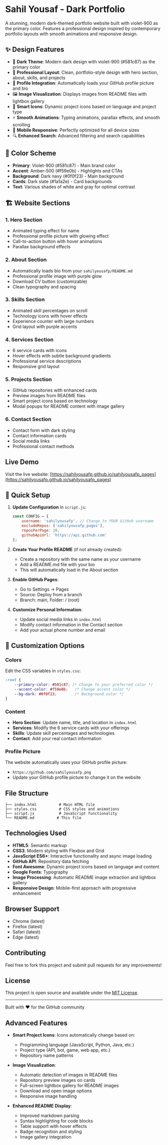 # Sahil Yousaf - Dark Portfolio

A stunning, modern dark-themed portfolio website built with violet-900 as the primary color. Features a professional design inspired by contemporary portfolio layouts with smooth animations and responsive design.

## ✨ Design Features

- 🌙 **Dark Theme**: Modern dark design with violet-900 (#581c87) as the primary color
- 🎨 **Professional Layout**: Clean, portfolio-style design with hero section, about, skills, and projects
- 📸 **Profile Integration**: Automatically loads your GitHub profile picture and bio
- 🖼️ **Image Visualization**: Displays images from README files with lightbox gallery
- 🎯 **Smart Icons**: Dynamic project icons based on language and project type
- ⚡ **Smooth Animations**: Typing animations, parallax effects, and smooth scrolling
- 📱 **Mobile Responsive**: Perfectly optimized for all device sizes
- 🔍 **Enhanced Search**: Advanced filtering and search capabilities

## 🎨 **Color Scheme**

- **Primary**: Violet-900 (#581c87) - Main brand color
- **Accent**: Amber-500 (#f59e0b) - Highlights and CTAs  
- **Background**: Dark navy (#0f0f23) - Main background
- **Cards**: Dark slate (#1a1a2e) - Card backgrounds
- **Text**: Various shades of white and gray for optimal contrast

## 🏗️ **Website Sections**

### **1. Hero Section**
- Animated typing effect for name
- Professional profile picture with glowing effect
- Call-to-action button with hover animations
- Parallax background effects

### **2. About Section**
- Automatically loads bio from your `sahilyousafp/README.md`
- Professional profile image with purple glow
- Download CV button (customizable)
- Clean typography and spacing

### **3. Skills Section**
- Animated skill percentages on scroll
- Technology icons with hover effects
- Experience counter with large numbers
- Grid layout with purple accents

### **4. Services Section**
- 6 service cards with icons
- Hover effects with subtle background gradients
- Professional service descriptions
- Responsive grid layout

### **5. Projects Section**
- GitHub repositories with enhanced cards
- Preview images from README files
- Smart project icons based on technology
- Modal popups for README content with image gallery

### **6. Contact Section**
- Contact form with dark styling
- Contact information cards
- Social media links
- Professional contact methods

## Live Demo

Visit the live website: [https://sahilyousafp.github.io/sahilyousafp_pages](https://sahilyousafp.github.io/sahilyousafp_pages)

## 🚀 **Quick Setup**

1. **Update Configuration** in `script.js`:
   ```javascript
   const CONFIG = {
       username: 'sahilyousafp', // Change to YOUR GitHub username
       excludeRepos: ['sahilyousafp_pages'],
       reposPerPage: 20,
       githubApiUrl: 'https://api.github.com'
   };
   ```

2. **Create Your Profile README** (if not already created):
   - Create a repository with the same name as your username
   - Add a README.md file with your bio
   - This will automatically load in the About section

3. **Enable GitHub Pages**:
   - Go to Settings → Pages
   - Source: Deploy from a branch
   - Branch: main, Folder: / (root)

4. **Customize Personal Information**:
   - Update social media links in `index.html`
   - Modify contact information in the Contact section
   - Add your actual phone number and email

## 🎯 **Customization Options**

### **Colors**
Edit the CSS variables in `styles.css`:
```css
:root {
    --primary-color: #581c87; /* Change to your preferred color */
    --accent-color: #f59e0b;   /* Change accent color */
    --bg-dark: #0f0f23;        /* Background color */
}
```

### **Content**
- **Hero Section**: Update name, title, and location in `index.html`
- **Services**: Modify the 6 service cards with your offerings
- **Skills**: Update skill percentages and technologies
- **Contact**: Add your real contact information

### **Profile Picture**
The website automatically uses your GitHub profile picture:
- `https://github.com/sahilyousafp.png`
- Update your GitHub profile picture to change it on the website

## File Structure

```
├── index.html          # Main HTML file
├── styles.css          # CSS styles and animations
├── script.js           # JavaScript functionality
└── README.md          # This file
```

## Technologies Used

- **HTML5**: Semantic markup
- **CSS3**: Modern styling with Flexbox and Grid
- **JavaScript ES6+**: Interactive functionality and async image loading
- **GitHub API**: Repository data fetching
- **Font Awesome**: Dynamic project icons based on language and content
- **Google Fonts**: Typography
- **Image Processing**: Automatic README image extraction and lightbox gallery
- **Responsive Design**: Mobile-first approach with progressive enhancement

## Browser Support

- Chrome (latest)
- Firefox (latest)
- Safari (latest)
- Edge (latest)

## Contributing

Feel free to fork this project and submit pull requests for any improvements!

## License

This project is open source and available under the [MIT License](LICENSE).

---

Built with ❤️ for the GitHub community

## Advanced Features

- **Smart Project Icons**: Icons automatically change based on:
  - Programming language (JavaScript, Python, Java, etc.)
  - Project type (API, bot, game, web app, etc.)
  - Repository name patterns

- **Image Visualization**: 
  - Automatic detection of images in README files
  - Repository preview images on cards
  - Full-screen lightbox gallery for README images
  - Download and open image options
  - Responsive image handling

- **Enhanced README Display**:
  - Improved markdown parsing
  - Syntax highlighting for code blocks
  - Table support with hover effects
  - Badge recognition and styling
  - Image gallery integration
